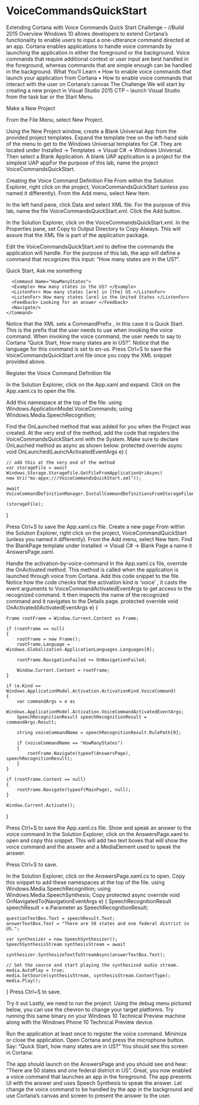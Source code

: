 # VoiceCommandsQuickStart
Extending Cortana with Voice Commands
Quick Start Challenge – //Build 2015
Overview
Windows 10 allows developers to extend Cortana’s functionality to enable users to input a one-utterance command directed at an app. Cortana enables applications to handle voice commands by launching the application in either the foreground or the background. Voice commands that require additional context or user input are best handled in the foreground, whereas commands that are simple enough can be handled in the background.
What You’ll Learn
•	How to enable voice commands that launch your application from Cortana
•	How to enable voice commands that interact with the user on Cortana’s canvas
The Challenge
We will start by creating a new project in Visual Studio 2015 CTP – launch Visual Studio from the task bar or the Start Menu.

Make a New Project

From the File Menu, select New Project.
 
Using the New Project window, create a Blank Universal App from the provided project templates. 
Expand the template tree on the left-hand side of the menu to get to the Windows Universal templates for C#. They are located under Installed → Templates → Visual C# → Windows Universal.
Then select a Blank Application. A blank UAP application is a project for the simplest UAP appFor the purpose of this lab, name the project VoiceCommandsQuickStart.

Creating the Voice Command Definition File
From within the Solution Explorer, right click on the project, VoiceCommandsQuickStart (unless you named it differently). From the Add menu, select New Item.
 
In the left hand pane, click Data and select XML file. For the purpose of this lab, name the file VoiceCommandsQuickStart.xml. Click the Add button.
 
In the Solution Explorer, click on the VoiceCommandsQuickStart.xml. In the Properties pane, set Copy to Output Directory to Copy Always. This will assure that the XML file is part of the application package.
 
Edit the VoiceCommandsQuickStart.xml to define the commands the application will handle. For the purpose of this lab, the app will define a command that recognizes this input: “How many states are in the US?”.
<?xml version="1.0" encoding="utf-8"?>
<VoiceCommands xmlns="http://schemas.microsoft.com/voicecommands/1.2">
	<CommandSet xml:lang="en-us" Name="CommandSet_en-us">
		<CommandPrefix> Quick Start, </CommandPrefix>
		<Example> Ask me something </Example>

      <Command Name="HowManyStates">
      <Example> How many states in the US? </Example>
      <ListenFor> How many states [are] in [the] US </ListenFor>
      <ListenFor> How many states [are] in the United States </ListenFor>
      <Feedback> Looking for an answer </Feedback>
      <Navigate/>
    </Command>

  </CommandSet>

</VoiceCommands>
Notice that the XML sets a CommandPrefix , in this case it is Quick Start. This is the prefix that the user needs to use when invoking the voice command. When invoking the voice command, the user needs to say to Cortana “Quick Start, How many states are in US?”. Notice that the language for this command is set to en-us.
Press Ctrl+S to save the VoiceCommandsQuickStart.xml file once you copy the XML snippet provided above.

Register the Voice Command Definition file 

In the Solution Explorer, click on the App.xaml and expand. Click on the App.xaml.cs to open the file.
  
Add this namespace at the top of the file.
using Windows.ApplicationModel.VoiceCommands;
using Windows.Media.SpeechRecognition;

Find the OnLaunched method that was added for you when the Project was created. At the very end of the method, add the code that registers the VoiceCommandsQuickStart.xml with the System. Make sure to declare OnLauched method as async as shown below.
protected override async void OnLaunched(LaunchActivatedEventArgs e)
{

    // add this at the very end of the method 
    var storageFile = await   
    Windows.Storage.StorageFile.GetFileFromApplicationUriAsync(
    new Uri("ms-appx:///VoiceCommandsQuickStart.xml"));

    await   
    VoiceCommandDefinitionManager.InstallCommandDefinitionsFromStorageFileAsync
                                                                    (storageFile);
 }
                

Press Ctrl+S to save the App.xaml.cs file.
Create a new page
From within the Solution Explorer, right click on the project, VoiceCommandQuickStart (unless you named it differently). From the Add menu, select New Item.
Find the BlankPage template under Installed -> Visual C# -> Blank Page a name it AnswersPage.xaml.
 

Handle the activation-by-voice-command
In the App.xaml.cs file, override the OnActivated method. This method is called when the application is launched through voice from Cortana.
Add this code snippet to the file. Notice how the code checks that the activation kind is ‘voice’ , it casts the event arguments to VoiceCommandActivatedEventArgs to get access to the recognized command. It then inspects the name of the recognized command and it navigates to the Details page.
protected override void OnActivated(IActivatedEventArgs e)
{

    Frame rootFrame = Window.Current.Content as Frame;

    if (rootFrame == null)
    {
        rootFrame = new Frame();
        rootFrame.Language = Windows.Globalization.ApplicationLanguages.Languages[0];

        rootFrame.NavigationFailed += OnNavigationFailed;

        Window.Current.Content = rootFrame;
    }

    if (e.Kind == Windows.ApplicationModel.Activation.ActivationKind.VoiceCommand)
    {
        var commandArgs = e as 
        Windows.ApplicationModel.Activation.VoiceCommandActivatedEventArgs;
        SpeechRecognitionResult speechRecognitionResult = commandArgs.Result;

        string voiceCommandName = speechRecognitionResult.RulePath[0];

        if (voiceCommandName == "HowManyStates")
        {
            rootFrame.Navigate(typeof(AnswersPage), speechRecognitionResult);
        }
    }

    if (rootFrame.Content == null)
    {
        rootFrame.Navigate(typeof(MainPage), null);
    }

    Window.Current.Activate();
}
 
Press Ctrl+S to save the App.xaml.cs file.
Show and speak an answer to the voice command
In the Solution Explorer, click on the AnswersPage.xaml to open and copy this snippet. This will add two text boxes that will show the voice command and the answer and a MediaElement used to speak the answer.
<Grid Background="{ThemeResource ApplicationPageBackgroundThemeBrush}">

<TextBlock x:Name="pageTitle" Text="Answer Page" Style="{StaticResource HeaderTextBlockStyle}" TextWrapping="NoWrap" VerticalAlignment="Bottom" Margin="0,0,30,1830"/>

<TextBox x:Name="questionTextBox" HorizontalAlignment="Left" Height="72" Margin="10,239,0,0" TextWrapping="Wrap" Text="Question:" VerticalAlignment="Top" Width="485"/>

<TextBox x:Name="answerTextBox" HorizontalAlignment="Left" Height="72" Margin="10,136,0,0" TextWrapping="Wrap" Text="Answer:" VerticalAlignment="Top" Width="485"/>

<MediaElement x:Name="media" AutoPlay="False"/>
</Grid>
Press Ctrl+S to save.

In the Solution Explorer, click on the AnswersPage.xaml.cs to open.
Copy this snippet to add these namespaces at the top of the file.
using Windows.Media.SpeechRecognition;
using Windows.Media.SpeechSynthesis;
Copy 
protected async override void OnNavigatedTo(NavigationEventArgs e)
{
    SpeechRecognitionResult speechResult = e.Parameter as SpeechRecognitionResult;

    questionTextBox.Text = speechResult.Text;
    answerTextBox.Text = "There are 50 states and one federal district in US.";

    var synthesizer = new SpeechSynthesizer();
    SpeechSynthesisStream synthesisStream = await
                          synthesizer.SynthesizeTextToStreamAsync(answerTextBox.Text);

    // Set the source and start playing the synthesized audio stream.
    media.AutoPlay = true;
    media.SetSource(synthesisStream, synthesisStream.ContentType);
    media.Play();

}
Press Ctrl+S to save.

Try it out 
Lastly, we need to run the project. Using the debug menu pictured below, you can use the chevron to change your target platforms. Try running this same binary on your Windows 10 Technical Preview machine along with the Windows Phone 10 Technical Preview device.
 
Run the application at least once to register the voice command. Minimize or close the application.
Open Cortana and press the microphone button.
Say: “Quick Start, how many states are in US?”
You should see this screen in Cortana:
 
The app should launch on the AnswersPage and you should see and hear: 
“There are 50 states and one federal district in US”.
Great, you now enabled a voice command that launches an app in the foreground. The app presents UI with the answer and uses Speech Synthesis to speak the answer.
Let change the voice command to be handled by the app in the background and use Cortana’s canvas and screen to present the answer to the user.

